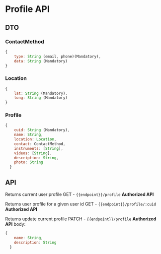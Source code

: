 # Profile API

## DTO

### ContactMethod

```javascript
{
    type: String (email, phone)(Mandatory),
    data: String (Mandatory)
}
```

### Location

```javascript
{
    lat: String (Mandatory),
    long: String (Mandatory)
}
```

### Profile

```javascript
{
    cuid: String (Mandatory),
    name: String,
    location: Location,
    contact: ContactMethod,
    instruments: [String],
    videos: [String],
    description: String,
    photo: String
  }
```

## API

Returns current user profile
GET - `{{endpoint}}/profile`
**Authorized API**

Returns user profile for a given user id
GET - `{{endpoint}}/profile/:cuid`
**Authorized API**

Returns update current profile
PATCH - `{{endpoint}}/profile`
**Authorized API**
body:

```javascript
{
    name: String,
    description: String
  }
```
